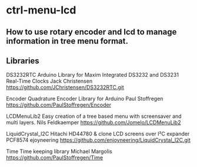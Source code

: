 # ctrl-menu-lcd
How to use rotary encoder and lcd to manage information in tree menu format.
-
Libraries
-
DS3232RTC           Arduino Library for Maxim Integrated DS3232 and DS3231 Real-Time Clocks
                    Jack Christensen    https://github.com/JChristensen/DS3232RTC.git

Encoder             Quadrature Encoder Library for Arduino
                    Paul Stoffregen     https://github.com/PaulStoffregen/Encoder

LCDMenuLib2         Easy creation of a tree based menu with screensaver and multi layers.
                    Nils Feldkaemper    https://github.com/Jomelo/LCDMenuLib2

LiquidCrystal_I2C   Hitachi HD44780 & clone LCD screens over I²C expander PCF8574
                    ejoyneering         https://github.com/enjoyneering/LiquidCrystal_I2C.git

Time                Time keeping library
                    Michael Margolis    https://github.com/PaulStoffregen/Time
